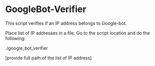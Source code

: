 # GoogleBot-Verifier

This script verifies if an IP address belongs to Google-bot.

Place list of IP addresses in a file. Go to the script location and do the following:

./google_bot_verifier

[provide full path of the list of IP address]
